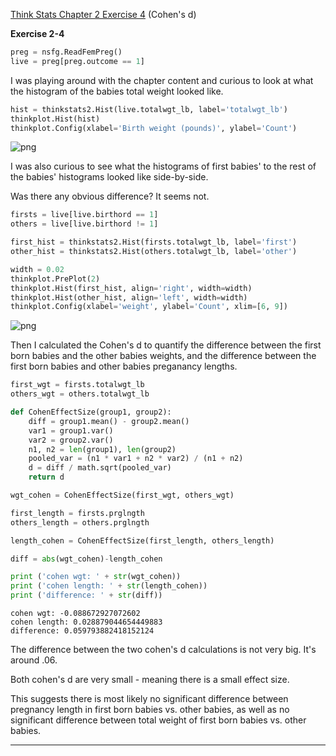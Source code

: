[Think Stats Chapter 2 Exercise 4](http://greenteapress.com/thinkstats2/html/thinkstats2003.html#toc24) (Cohen's d)

**Exercise 2-4**


```python
preg = nsfg.ReadFemPreg()
live = preg[preg.outcome == 1]
```

I was playing around with the chapter content and curious to look at what the histogram of the babies total weight looked like. 


```python
hist = thinkstats2.Hist(live.totalwgt_lb, label='totalwgt_lb')
thinkplot.Hist(hist)
thinkplot.Config(xlabel='Birth weight (pounds)', ylabel='Count')
```


![png](output_5_0.png)


I was also curious to see what the histograms of first babies' to the rest of the babies' histograms looked like side-by-side. 

Was there any obvious difference? It seems not.


```python
firsts = live[live.birthord == 1]
others = live[live.birthord != 1]

first_hist = thinkstats2.Hist(firsts.totalwgt_lb, label='first')
other_hist = thinkstats2.Hist(others.totalwgt_lb, label='other')
```


```python
width = 0.02
thinkplot.PrePlot(2)
thinkplot.Hist(first_hist, align='right', width=width)
thinkplot.Hist(other_hist, align='left', width=width)
thinkplot.Config(xlabel='weight', ylabel='Count', xlim=[6, 9])
```


![png](output_8_0.png)


Then I calculated the Cohen's d to quantify the difference between the first born babies and the other babies weights, and the difference between the first born babies and other babies preganancy lengths. 


```python
first_wgt = firsts.totalwgt_lb
others_wgt = others.totalwgt_lb
```


```python
def CohenEffectSize(group1, group2):
    diff = group1.mean() - group2.mean()
    var1 = group1.var()
    var2 = group2.var()
    n1, n2 = len(group1), len(group2)
    pooled_var = (n1 * var1 + n2 * var2) / (n1 + n2)
    d = diff / math.sqrt(pooled_var)
    return d
```


```python
wgt_cohen = CohenEffectSize(first_wgt, others_wgt)
```


```python
first_length = firsts.prglngth
others_length = others.prglngth
```


```python
length_cohen = CohenEffectSize(first_length, others_length)
```


```python
diff = abs(wgt_cohen)-length_cohen
```


```python
print ('cohen wgt: ' + str(wgt_cohen))
print ('cohen length: ' + str(length_cohen))
print ('difference: ' + str(diff))
```

    cohen wgt: -0.088672927072602
    cohen length: 0.028879044654449883
    difference: 0.059793882418152124


The difference between the two cohen's d calculations is not very big. It's around .06. 

Both cohen's d are very small - meaning there is a small effect size. 

This suggests there is most likely no significant difference between pregnancy length in first born babies vs. other babies, as well as no significant difference between total weight of first born babies vs. other babies.

______________________________________________________________________________________________________
